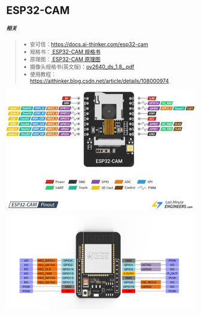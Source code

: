# ESP32-CAM

##### 相关

> - 安可信：https://docs.ai-thinker.com/esp32-cam
> - 规格书：[ ESP32-CAM 规格书](https://docs.ai-thinker.com/_media/esp32/docs/esp32-cam_product_specification_zh.pdf)
> - 原理图：[ ESP32-CAM 原理图](https://docs.ai-thinker.com/_media/esp32/docs/esp32_cam_sch.pdf)
> - 摄像头规格书(英文版)：[ov2640_ds_1.8_.pdf](https://docs.ai-thinker.com/_media/esp32/docs/ov2640_ds_1.8_.pdf)
> - 使用教程：https://aithinker.blog.csdn.net/article/details/108000974

![esp32 cam pinout](../images/ESP32-CAM-Pinout.png)

![ESP32-CAM](../images/ESP32-CAM.png)
